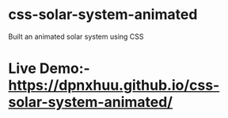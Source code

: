 # css-solar-system-animated
Built an animated solar system using CSS
# Live Demo:- https://dpnxhuu.github.io/css-solar-system-animated/
